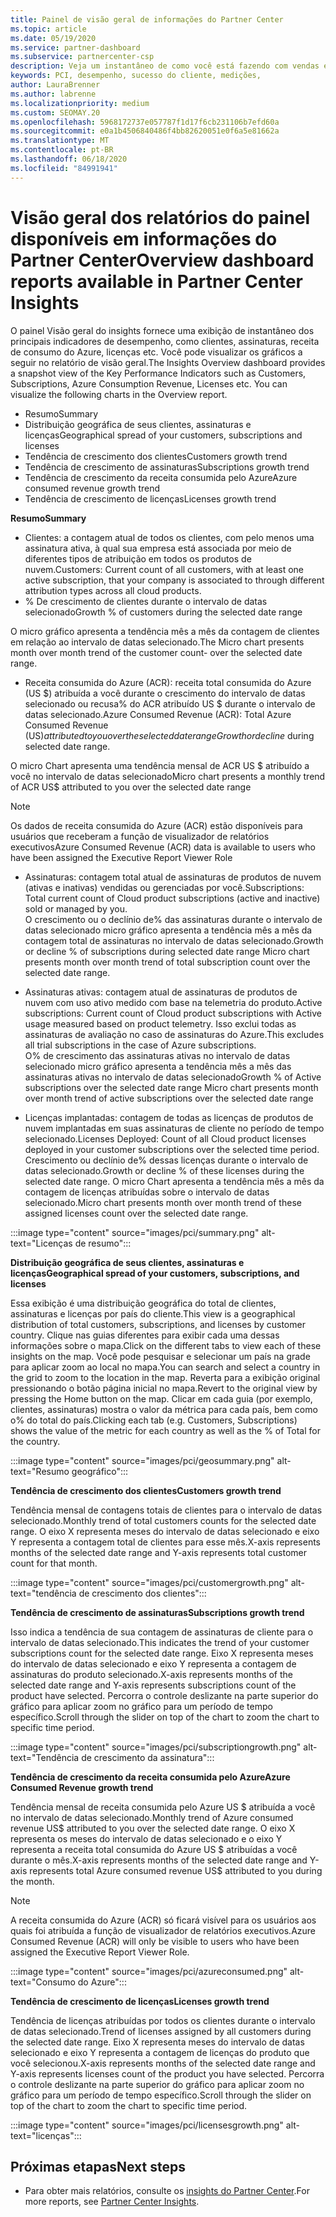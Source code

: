 ```yaml
---
title: Painel de visão geral de informações do Partner Center
ms.topic: article
ms.date: 05/19/2020
ms.service: partner-dashboard
ms.subservice: partnercenter-csp
description: Veja um instantâneo de como você está fazendo com vendas e implantação, crescimento do cliente e crescimento da receita com licenças, assinaturas e consumo do Azure.
keywords: PCI, desempenho, sucesso do cliente, medições,
author: LauraBrenner
ms.author: labrenne
ms.localizationpriority: medium
ms.custom: SEOMAY.20
ms.openlocfilehash: 5968172737e057787f1d17f6cb231106b7efd60a
ms.sourcegitcommit: e0a1b4506840486f4bb82620051e0f6a5e81662a
ms.translationtype: MT
ms.contentlocale: pt-BR
ms.lasthandoff: 06/18/2020
ms.locfileid: "84991941"
---
```

# <a name="overview-dashboard-reports-available-in-partner-center-insights"></a><span data-ttu-id="2e33f-104">Visão geral dos relatórios do painel disponíveis em informações do Partner Center</span><span class="sxs-lookup"><span data-stu-id="2e33f-104">Overview dashboard reports available in Partner Center Insights</span></span>
 
<span data-ttu-id="2e33f-105">O painel Visão geral do insights fornece uma exibição de instantâneo dos principais indicadores de desempenho, como clientes, assinaturas, receita de consumo do Azure, licenças etc. Você pode visualizar os gráficos a seguir no relatório de visão geral.</span><span class="sxs-lookup"><span data-stu-id="2e33f-105">The Insights Overview dashboard provides a snapshot view of the Key Performance Indicators such as Customers, Subscriptions, Azure Consumption Revenue, Licenses etc. You can visualize the following charts in the Overview report.</span></span> 

- <span data-ttu-id="2e33f-106">Resumo</span><span class="sxs-lookup"><span data-stu-id="2e33f-106">Summary</span></span>  
- <span data-ttu-id="2e33f-107">Distribuição geográfica de seus clientes, assinaturas e licenças</span><span class="sxs-lookup"><span data-stu-id="2e33f-107">Geographical spread of your customers, subscriptions and licenses</span></span>  
- <span data-ttu-id="2e33f-108">Tendência de crescimento dos clientes</span><span class="sxs-lookup"><span data-stu-id="2e33f-108">Customers growth trend</span></span> 
- <span data-ttu-id="2e33f-109">Tendência de crescimento de assinaturas</span><span class="sxs-lookup"><span data-stu-id="2e33f-109">Subscriptions growth trend</span></span> 
- <span data-ttu-id="2e33f-110">Tendência de crescimento da receita consumida pelo Azure</span><span class="sxs-lookup"><span data-stu-id="2e33f-110">Azure consumed revenue growth trend</span></span> 
- <span data-ttu-id="2e33f-111">Tendência de crescimento de licenças</span><span class="sxs-lookup"><span data-stu-id="2e33f-111">Licenses growth trend</span></span> 

<span data-ttu-id="2e33f-112">**Resumo**</span><span class="sxs-lookup"><span data-stu-id="2e33f-112">**Summary**</span></span>

- <span data-ttu-id="2e33f-113">Clientes: a contagem atual de todos os clientes, com pelo menos uma assinatura ativa, à qual sua empresa está associada por meio de diferentes tipos de atribuição em todos os produtos de nuvem.</span><span class="sxs-lookup"><span data-stu-id="2e33f-113">Customers: Current count of all customers, with at least one active subscription, that your company is associated to through different attribution types across all cloud products.</span></span> 
- <span data-ttu-id="2e33f-114">% De crescimento de clientes durante o intervalo de datas selecionado</span><span class="sxs-lookup"><span data-stu-id="2e33f-114">Growth % of customers during the selected date range</span></span> 

<span data-ttu-id="2e33f-115">O micro gráfico apresenta a tendência mês a mês da contagem de clientes em relação ao intervalo de datas selecionado.</span><span class="sxs-lookup"><span data-stu-id="2e33f-115">The Micro chart presents month over month trend of the customer count-  over the selected date range.</span></span> 

 
- <span data-ttu-id="2e33f-116">Receita consumida do Azure (ACR): receita total consumida do Azure (US $) atribuída a você durante o crescimento do intervalo de datas selecionado ou recusa% do ACR atribuído US $ durante o intervalo de datas selecionado.</span><span class="sxs-lookup"><span data-stu-id="2e33f-116">Azure Consumed Revenue (ACR): Total Azure Consumed Revenue (US$) attributed to you over the selected date range Growth or decline % of attributed ACR US$ during selected date range.</span></span>

<span data-ttu-id="2e33f-117">O micro Chart apresenta uma tendência mensal de ACR US $ atribuído a você no intervalo de datas selecionado</span><span class="sxs-lookup"><span data-stu-id="2e33f-117">Micro chart presents a monthly trend of ACR US$ attributed to you over the selected date range</span></span> 
>[!Note] 
><span data-ttu-id="2e33f-118">Os dados de receita consumida do Azure (ACR) estão disponíveis para usuários que receberam a função de visualizador de relatórios executivos</span><span class="sxs-lookup"><span data-stu-id="2e33f-118">Azure Consumed Revenue (ACR) data is available to users who have been assigned the Executive Report Viewer Role</span></span> 
 
- <span data-ttu-id="2e33f-119">Assinaturas: contagem total atual de assinaturas de produtos de nuvem (ativas e inativas) vendidas ou gerenciadas por você.</span><span class="sxs-lookup"><span data-stu-id="2e33f-119">Subscriptions: Total current count of Cloud product subscriptions (active and inactive) sold or managed by you.</span></span>  
<span data-ttu-id="2e33f-120">O crescimento ou o declínio de% das assinaturas durante o intervalo de datas selecionado micro gráfico apresenta a tendência mês a mês da contagem total de assinaturas no intervalo de datas selecionado.</span><span class="sxs-lookup"><span data-stu-id="2e33f-120">Growth or decline % of subscriptions during selected date range Micro chart presents month over month trend of total subscription count over the selected date range.</span></span> 
 
- <span data-ttu-id="2e33f-121">Assinaturas ativas: contagem atual de assinaturas de produtos de nuvem com uso ativo medido com base na telemetria do produto.</span><span class="sxs-lookup"><span data-stu-id="2e33f-121">Active subscriptions: Current count of Cloud product subscriptions with Active usage measured based on product telemetry.</span></span> <span data-ttu-id="2e33f-122">Isso exclui todas as assinaturas de avaliação no caso de assinaturas do Azure.</span><span class="sxs-lookup"><span data-stu-id="2e33f-122">This excludes all trial subscriptions in the case of Azure subscriptions.</span></span>  
<span data-ttu-id="2e33f-123">O% de crescimento das assinaturas ativas no intervalo de datas selecionado micro gráfico apresenta a tendência mês a mês das assinaturas ativas no intervalo de datas selecionado</span><span class="sxs-lookup"><span data-stu-id="2e33f-123">Growth % of Active subscriptions over the selected date range Micro chart presents month over month trend of active subscriptions over the selected date range</span></span> 
 
- <span data-ttu-id="2e33f-124">Licenças implantadas: contagem de todas as licenças de produtos de nuvem implantadas em suas assinaturas de cliente no período de tempo selecionado.</span><span class="sxs-lookup"><span data-stu-id="2e33f-124">Licenses Deployed: Count of all Cloud product licenses deployed in your customer subscriptions over the selected time period.</span></span> <span data-ttu-id="2e33f-125">Crescimento ou declínio de% dessas licenças durante o intervalo de datas selecionado.</span><span class="sxs-lookup"><span data-stu-id="2e33f-125">Growth or decline % of these licenses during the selected date range.</span></span> <span data-ttu-id="2e33f-126">O micro Chart apresenta a tendência mês a mês da contagem de licenças atribuídas sobre o intervalo de datas selecionado.</span><span class="sxs-lookup"><span data-stu-id="2e33f-126">Micro chart presents month over month trend of these assigned licenses count over the selected date range.</span></span>

:::image type="content" source="images/pci/summary.png" alt-text="Licenças de resumo":::

<span data-ttu-id="2e33f-128">**Distribuição geográfica de seus clientes, assinaturas e licenças**</span><span class="sxs-lookup"><span data-stu-id="2e33f-128">**Geographical spread of your customers, subscriptions, and licenses**</span></span> 

<span data-ttu-id="2e33f-129">Essa exibição é uma distribuição geográfica do total de clientes, assinaturas e licenças por país do cliente.</span><span class="sxs-lookup"><span data-stu-id="2e33f-129">This view is a geographical distribution of total customers, subscriptions, and licenses by customer country.</span></span> <span data-ttu-id="2e33f-130">Clique nas guias diferentes para exibir cada uma dessas informações sobre o mapa.</span><span class="sxs-lookup"><span data-stu-id="2e33f-130">Click on the different tabs to view each of these insights on the map.</span></span> <span data-ttu-id="2e33f-131">Você pode pesquisar e selecionar um país na grade para aplicar zoom ao local no mapa.</span><span class="sxs-lookup"><span data-stu-id="2e33f-131">You can search and select a country in the grid to zoom to the location in the map.</span></span> <span data-ttu-id="2e33f-132">Reverta para a exibição original pressionando o botão página inicial no mapa.</span><span class="sxs-lookup"><span data-stu-id="2e33f-132">Revert to the original view by pressing the Home button on the map.</span></span> <span data-ttu-id="2e33f-133">Clicar em cada guia (por exemplo, clientes, assinaturas) mostra o valor da métrica para cada país, bem como o% do total do país.</span><span class="sxs-lookup"><span data-stu-id="2e33f-133">Clicking each tab (e.g. Customers, Subscriptions) shows the value of the metric for each country as well as the % of Total for the country.</span></span>  

:::image type="content" source="images/pci/geosummary.png" alt-text="Resumo geográfico":::

<span data-ttu-id="2e33f-135">**Tendência de crescimento dos clientes**</span><span class="sxs-lookup"><span data-stu-id="2e33f-135">**Customers growth trend**</span></span>

<span data-ttu-id="2e33f-136">Tendência mensal de contagens totais de clientes para o intervalo de datas selecionado.</span><span class="sxs-lookup"><span data-stu-id="2e33f-136">Monthly trend of total customers counts for the selected date range.</span></span> <span data-ttu-id="2e33f-137">O eixo X representa meses do intervalo de datas selecionado e eixo Y representa a contagem total de clientes para esse mês.</span><span class="sxs-lookup"><span data-stu-id="2e33f-137">X-axis represents months of the selected date range and Y-axis represents total customer count for that month.</span></span> 

:::image type="content" source="images/pci/customergrowth.png" alt-text="tendência de crescimento dos clientes":::

<span data-ttu-id="2e33f-139">**Tendência de crescimento de assinaturas**</span><span class="sxs-lookup"><span data-stu-id="2e33f-139">**Subscriptions growth trend**</span></span>

<span data-ttu-id="2e33f-140">Isso indica a tendência de sua contagem de assinaturas de cliente para o intervalo de datas selecionado.</span><span class="sxs-lookup"><span data-stu-id="2e33f-140">This indicates the trend of your customer subscriptions count for the selected date range.</span></span> <span data-ttu-id="2e33f-141">Eixo X representa meses do intervalo de datas selecionado e eixo Y representa a contagem de assinaturas do produto selecionado.</span><span class="sxs-lookup"><span data-stu-id="2e33f-141">X-axis represents months of the selected date range and Y-axis represents subscriptions count of the product have selected.</span></span> <span data-ttu-id="2e33f-142">Percorra o controle deslizante na parte superior do gráfico para aplicar zoom no gráfico para um período de tempo específico.</span><span class="sxs-lookup"><span data-stu-id="2e33f-142">Scroll through the slider on top of the chart to zoom the chart to specific time period.</span></span> 

:::image type="content" source="images/pci/subscriptiongrowth.png" alt-text="Tendência de crescimento da assinatura":::

<span data-ttu-id="2e33f-144">**Tendência de crescimento da receita consumida pelo Azure**</span><span class="sxs-lookup"><span data-stu-id="2e33f-144">**Azure Consumed Revenue growth trend**</span></span>

<span data-ttu-id="2e33f-145">Tendência mensal de receita consumida pelo Azure US $ atribuída a você no intervalo de datas selecionado.</span><span class="sxs-lookup"><span data-stu-id="2e33f-145">Monthly trend of Azure consumed revenue US$ attributed to you over the selected date range.</span></span> <span data-ttu-id="2e33f-146">O eixo X representa os meses do intervalo de datas selecionado e o eixo Y representa a receita total consumida do Azure US $ atribuídas a você durante o mês.</span><span class="sxs-lookup"><span data-stu-id="2e33f-146">X-axis represents months of the selected date range and Y-axis represents total Azure consumed revenue US$ attributed to you during the month.</span></span>
   
>[!Note] 
><span data-ttu-id="2e33f-147">A receita consumida do Azure (ACR) só ficará visível para os usuários aos quais foi atribuída a função de visualizador de relatórios executivos.</span><span class="sxs-lookup"><span data-stu-id="2e33f-147">Azure Consumed Revenue (ACR) will only be visible to users who have been assigned the Executive Report Viewer Role.</span></span> 

:::image type="content" source="images/pci/azureconsumed.png" alt-text="Consumo do Azure":::

<span data-ttu-id="2e33f-149">**Tendência de crescimento de licenças**</span><span class="sxs-lookup"><span data-stu-id="2e33f-149">**Licenses growth trend**</span></span>
 
<span data-ttu-id="2e33f-150">Tendência de licenças atribuídas por todos os clientes durante o intervalo de datas selecionado.</span><span class="sxs-lookup"><span data-stu-id="2e33f-150">Trend of licenses assigned by all customers during the selected date range.</span></span> <span data-ttu-id="2e33f-151">Eixo X representa meses do intervalo de datas selecionado e eixo Y representa a contagem de licenças do produto que você selecionou.</span><span class="sxs-lookup"><span data-stu-id="2e33f-151">X-axis represents months of the selected date range and Y-axis represents licenses count of the product you have selected.</span></span> <span data-ttu-id="2e33f-152">Percorra o controle deslizante na parte superior do gráfico para aplicar zoom no gráfico para um período de tempo específico.</span><span class="sxs-lookup"><span data-stu-id="2e33f-152">Scroll through the slider on top of the chart to zoom the chart to specific time period.</span></span>  

:::image type="content" source="images/pci/licensesgrowth.png" alt-text="licenças":::

## <a name="next-steps"></a><span data-ttu-id="2e33f-154">Próximas etapas</span><span class="sxs-lookup"><span data-stu-id="2e33f-154">Next steps</span></span>

- <span data-ttu-id="2e33f-155">Para obter mais relatórios, consulte os [insights do Partner Center](partner-center-insights.md).</span><span class="sxs-lookup"><span data-stu-id="2e33f-155">For more reports, see [Partner Center Insights](partner-center-insights.md).</span></span>
